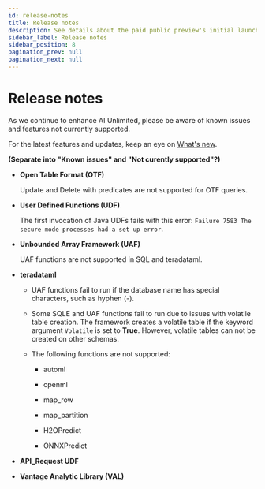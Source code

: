 ```yaml
---
id: release-notes
title: Release notes
description: See details about the paid public preview's initial launch.
sidebar_label: Release notes
sidebar_position: 8
pagination_prev: null
pagination_next: null
---
```


# Release notes

As we continue to enhance AI Unlimited, please be aware of known issues and features not currently supported. 

For the latest features and updates, keep an eye on [What's new](/docs/whats-new.md).

**(Separate into "Known issues" and "Not curently supported"?)**

- **Open Table Format (OTF)**

  Update and Delete with predicates are not supported for OTF queries.
  
 - **User Defined Functions (UDF)**

	The first invocation of Java UDFs fails with this error: `Failure 7583 The secure mode processes had a set up error`.

- **Unbounded Array Framework (UAF)**

  UAF functions are not supported in SQL and teradataml.

- **teradataml**

    - UAF functions fail to run if the database name has special characters, such as hyphen (-). 

    - Some SQLE and UAF functions fail to run due to issues with volatile table creation. The framework creates a volatile table if the keyword argument `Volatile` is set to **True**. However, volatile tables can not be created on other schemas.

    - The following functions are not supported:
      
        - automl 

        - openml  

	    - map_row 

        - map_partition

        - H2OPredict 

        - ONNXPredict 

- **API_Request UDF**

- **Vantage Analytic Library (VAL)**


